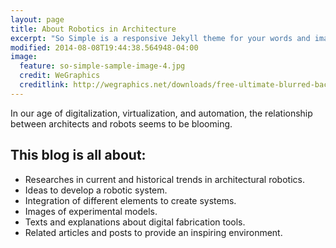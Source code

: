 ```yaml
---
layout: page
title: About Robotics in Architecture
excerpt: "So Simple is a responsive Jekyll theme for your words and images."
modified: 2014-08-08T19:44:38.564948-04:00
image:
  feature: so-simple-sample-image-4.jpg
  credit: WeGraphics
  creditlink: http://wegraphics.net/downloads/free-ultimate-blurred-background-pack/
---
```


In our age of digitalization, virtualization, and automation, the relationship between architects and robots seems to be blooming.

## This blog is all about:

* Researches in current and historical trends in architectural robotics.
* Ideas to develop a robotic system.
* Integration of different elements to create systems.
* Images of experimental models.
* Texts and explanations about digital fabrication tools.
* Related articles and posts to provide an inspiring environment.
